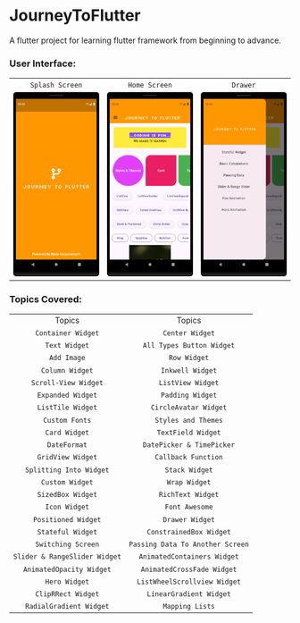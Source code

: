 # JourneyToFlutter

A flutter project for learning flutter framework from beginning to advance.

### User Interface:

|                        |                        |                        |
|:----------------------:|:----------------------:|:----------------------:|
|    `Splash Screen`     |     `Home Screen`      |        `Drawer`        |
| ![](/screenshot/1.png) | ![](/screenshot/2.png) | ![](/screenshot/3.png) |

### Topics Covered:

|                               |                                  |
|:-----------------------------:|:--------------------------------:|
|            Topics             |              Topics              |
|      `Container Widget`       |         `Center Widget`          |
|         `Text Widget`         |    `All Types Button Widget`     |
|          `Add Image`          |           `Row Widget`           |
|        `Column Widget`        |         `Inkwell Widget`         |
|     `Scroll-View Widget`      |        `ListView Widget`         |
|       `Expanded Widget`       |         `Padding Widget`         |
|       `ListTile Widget`       |      `CircleAvatar Widget`       |
|        `Custom Fonts`         |       `Styles and Themes`        |
|         `Card Widget`         |        `TextField Widget`        |
|         `DateFormat`          |    `DatePicker & TimePicker`     |
|       `GridView Widget`       |       `Callback Function`        |
|    `Splitting Into Widget`    |          `Stack Widget`          |
|        `Custom Widget`        |          `Wrap Widget`           |
|       `SizedBox Widget`       |        `RichText Widget`         |
|         `Icon Widget`         |          `Font Awesome`          |
|      `Positioned Widget`      |         `Drawer Widget`          |
|       `Stateful Widget`       |     `ConstrainedBox Widget`      |
|      `Switching Screen`       | `Passing Data To Another Screen` |
| `Slider & RangeSlider Widget` |   `AnimatedContainers Widget`    |
|   `AnimatedOpacity Widget`    |    `AnimatedCrossFade Widget`    |
|         `Hero Widget`         |   `ListWheelScrollview Widget`   |
|      `ClipRRect Widget`       |     `LinearGradient Widget`      |
|    `RadialGradient Widget`    |         `Mapping Lists`          |